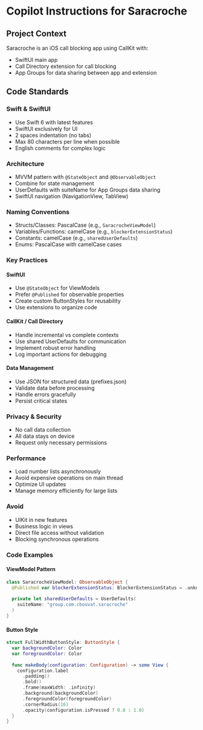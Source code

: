 # Copilot Instructions for Saracroche

## Project Context
Saracroche is an iOS call blocking app using CallKit with:
- SwiftUI main app
- Call Directory extension for call blocking
- App Groups for data sharing between app and extension

## Code Standards

### Swift & SwiftUI
- Use Swift 6 with latest features
- SwiftUI exclusively for UI
- 2 spaces indentation (no tabs)
- Max 80 characters per line when possible
- English comments for complex logic

### Architecture
- MVVM pattern with `@StateObject` and `@ObservableObject`
- Combine for state management
- UserDefaults with suiteName for App Groups data sharing
- SwiftUI navigation (NavigationView, TabView)

### Naming Conventions
- Structs/Classes: PascalCase (e.g., `SaracrocheViewModel`)
- Variables/Functions: camelCase (e.g., `blockerExtensionStatus`)
- Constants: camelCase (e.g., `sharedUserDefaults`)
- Enums: PascalCase with camelCase cases

### Key Practices

#### SwiftUI
- Use `@StateObject` for ViewModels
- Prefer `@Published` for observable properties
- Create custom ButtonStyles for reusability
- Use extensions to organize code

#### CallKit / Call Directory
- Handle incremental vs complete contexts
- Use shared UserDefaults for communication
- Implement robust error handling
- Log important actions for debugging

#### Data Management
- Use JSON for structured data (prefixes.json)
- Validate data before processing
- Handle errors gracefully
- Persist critical states

### Privacy & Security
- No call data collection
- All data stays on device
- Request only necessary permissions

### Performance
- Load number lists asynchronously
- Avoid expensive operations on main thread
- Optimize UI updates
- Manage memory efficiently for large lists

### Avoid
- UIKit in new features
- Business logic in views
- Direct file access without validation
- Blocking synchronous operations

### Code Examples

#### ViewModel Pattern
```swift
class SaracrocheViewModel: ObservableObject {
  @Published var blockerExtensionStatus: BlockerExtensionStatus = .unknown
  
  private let sharedUserDefaults = UserDefaults(
    suiteName: "group.com.cbouvat.saracroche"
  )
}
```

#### Button Style
```swift
struct FullWidthButtonStyle: ButtonStyle {
  var backgroundColor: Color
  var foregroundColor: Color
  
  func makeBody(configuration: Configuration) -> some View {
    configuration.label
      .padding()
      .bold()
      .frame(maxWidth: .infinity)
      .background(backgroundColor)
      .foregroundColor(foregroundColor)
      .cornerRadius(16)
      .opacity(configuration.isPressed ? 0.8 : 1.0)
  }
}
```
